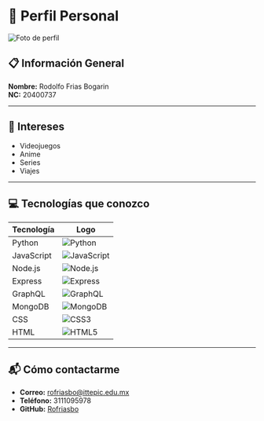 # 👤 Perfil Personal

![Foto de perfil](https://github.com/Rofriasbo.png)

## 📋 Información General

**Nombre:** Rodolfo Frias Bogarin  
**NC:** 20400737

---

## 🎯 Intereses

- Videojuegos  
- Anime  
- Series  
- Viajes

---

## 💻 Tecnologías que conozco

| Tecnología  | Logo |
|-------------|------|
| Python      | ![Python](https://img.shields.io/badge/Python-3776AB?style=for-the-badge&logo=python&logoColor=white) |
| JavaScript  | ![JavaScript](https://img.shields.io/badge/JavaScript-F7DF1E?style=for-the-badge&logo=javascript&logoColor=black) |
| Node.js     | ![Node.js](https://img.shields.io/badge/Node.js-339933?style=for-the-badge&logo=nodedotjs&logoColor=white) |
| Express     | ![Express](https://img.shields.io/badge/Express.js-000000?style=for-the-badge&logo=express&logoColor=white) |
| GraphQL     | ![GraphQL](https://img.shields.io/badge/GraphQL-E10098?style=for-the-badge&logo=graphql&logoColor=white) |
| MongoDB     | ![MongoDB](https://img.shields.io/badge/MongoDB-47A248?style=for-the-badge&logo=mongodb&logoColor=white) |
| CSS         | ![CSS3](https://img.shields.io/badge/CSS3-1572B6?style=for-the-badge&logo=css3&logoColor=white) |
| HTML        | ![HTML5](https://img.shields.io/badge/HTML5-E34F26?style=for-the-badge&logo=html5&logoColor=white) |

---

## 📬 Cómo contactarme

- **Correo:** rofriasbo@ittepic.edu.mx  
- **Teléfono:** 3111095978  
- **GitHub:** [Rofriasbo](https://github.com/Rofriasbo)
